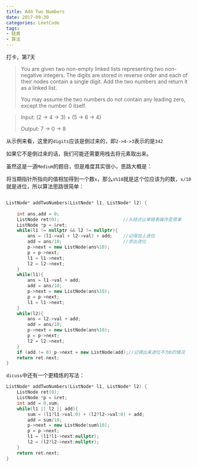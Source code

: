 ```yaml
---
title: Add Two Numbers
date: 2017-09-30
categories: LeetCode
tags: 
- 链表
- 算法
---
```


打卡，第7天

> You are given two non-empty linked lists representing two non-negative integers. The digits are stored in reverse order and each of their nodes contain a single digit. Add the two numbers and return it as a linked list.
> 
> You may assume the two numbers do not contain any leading zero, except the number 0 itself.

> Input: (2 -> 4 -> 3) + (5 -> 6 -> 4)
> 
> Output: 7 -> 0 -> 8
 

从示例来看，这里的`digits`应该是倒过来的，即`2->4->3`表示的是`342`

如果它不是倒过来的话，我们可能还需要用栈去将元素取出来。

虽然这是一道`Medium`的题目，但是难度其实很小，思路大概是：

将当期指针所指向的值相加得到一个数`x`，那么`x%10`就是这个位应该为的数，`x/10`就是进位，所以算法思路很简单：

```C++

ListNode* addTwoNumbers(ListNode* l1, ListNode* l2) {
    
    int ans,add = 0;
    ListNode ret(0);                        //头结点让单链表操作变简单
    ListNode *p = &ret;
    while(l1 != nullptr && l2 != nullptr){
        ans = (l1->val + l2->val) + add;    //记得加上进位
        add = ans/10;                       //求出进位
        p->next = new ListNode(ans%10);
        p = p->next;
        l1 = l1->next;
        l2 = l2->next;
    }
    while(l1){
        ans = l1->val + add;
        add = ans/10;
        p->next = new ListNode(ans%10);
        p = p->next;
        l1 = l1->next;
    }
    while(l2){
        ans = l2->val + add;
        add = ans/10;
        p->next = new ListNode(ans%10);
        p = p->next;
        l2 = l2->next;            
    }
    if (add != 0) p->next = new ListNode(add);//记得出来进位不为0的情况
    return ret.next;
}

```

`dicuss`中还有一个更精炼的写法：


```C++
ListNode* addTwoNumbers(ListNode* l1, ListNode* l2) {
    ListNode ret(0);
    ListNode *p = &ret;
    int add = 0,sum;
    while(l1 || l2 || add){
        sum = (l1?l1->val:0) + (l2?l2->val:0) + add;
        add = sum/10;
        p->next = new ListNode(sum%10);
        p = p->next;
        l1 = (l1?l1->next:nullptr);
        l2 = (l2?l2->next:nullptr);
    }
    return ret.next;
}
```